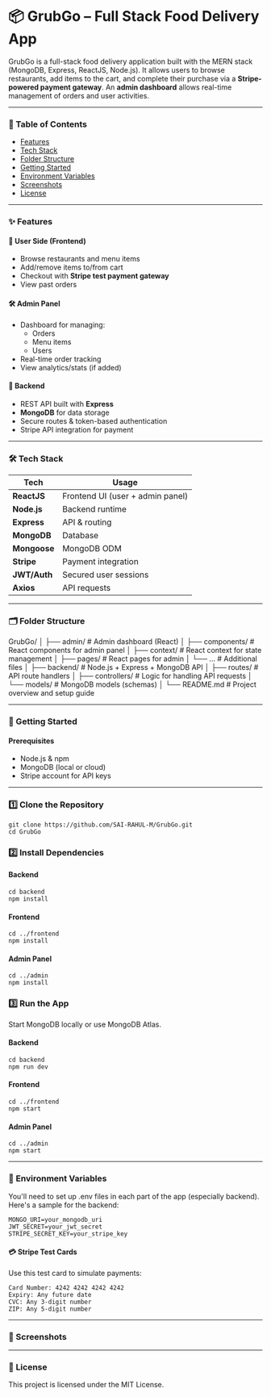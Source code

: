 # 📦 GrubGo – Full Stack Food Delivery App

GrubGo is a full-stack food delivery application built with the MERN stack (MongoDB, Express, ReactJS, Node.js). It allows users to browse restaurants, add items to the cart, and complete their purchase via a **Stripe-powered payment gateway**. An **admin dashboard** allows real-time management of orders and user activities.

---

### 🧭 Table of Contents

- [Features](#-features)
- [Tech Stack](#-tech-stack)
- [Folder Structure](#-folder-structure)
- [Getting Started](#-getting-started)
- [Environment Variables](#-environment-variables)
- [Screenshots](#-screenshots)
- [License](#-license)

---

### ✨ Features

#### 👤 User Side (Frontend)
- Browse restaurants and menu items
- Add/remove items to/from cart
- Checkout with **Stripe test payment gateway**
- View past orders

#### 🛠️ Admin Panel
- Dashboard for managing:
  - Orders
  - Menu items
  - Users
- Real-time order tracking
- View analytics/stats (if added)

#### 🔗 Backend
- REST API built with **Express**
- **MongoDB** for data storage
- Secure routes & token-based authentication
- Stripe API integration for payment

---

### 🛠️ Tech Stack

| Tech        | Usage                             |
|-------------|-----------------------------------|
| **ReactJS** | Frontend UI (user + admin panel)  |
| **Node.js** | Backend runtime                   |
| **Express** | API & routing                     |
| **MongoDB** | Database                          |
| **Mongoose** | MongoDB ODM                      |
| **Stripe** | Payment integration               |
| **JWT/Auth** | Secured user sessions             |
| **Axios** | API requests                      |

---

### 🗂 Folder Structure

GrubGo/ │ ├── admin/ # Admin dashboard (React) │ ├── components/ # React components for admin panel │ ├── context/ # React context for state management │ ├── pages/ # React pages for admin │ └── ... # Additional files │ ├── backend/ # Node.js + Express + MongoDB API │ ├── routes/ # API route handlers │ ├── controllers/ # Logic for handling API requests │ └── models/ # MongoDB models (schemas) │ └── README.md # Project overview and setup guide

---

### 🚀 Getting Started

#### Prerequisites
- Node.js & npm
- MongoDB (local or cloud)
- Stripe account for API keys

---

### 1️⃣ Clone the Repository

```
git clone https://github.com/SAI-RAHUL-M/GrubGo.git
cd GrubGo
```

### 2️⃣ Install Dependencies

#### Backend

```
cd backend
npm install
```

#### Frontend
```
cd ../frontend
npm install
```

#### Admin Panel
```
cd ../admin
npm install
```

### 3️⃣ Run the App
Start MongoDB locally or use MongoDB Atlas.

#### Backend
```
cd backend
npm run dev
```

#### Frontend
```
cd ../frontend
npm start
```

#### Admin Panel
```
cd ../admin
npm start
```
---

### 🔐 Environment Variables
You'll need to set up .env files in each part of the app (especially backend). Here's a sample for the backend:
```
MONGO_URI=your_mongodb_uri
JWT_SECRET=your_jwt_secret
STRIPE_SECRET_KEY=your_stripe_key
```

#### 💳 Stripe Test Cards
Use this test card to simulate payments:
```
Card Number: 4242 4242 4242 4242
Expiry: Any future date
CVC: Any 3-digit number
ZIP: Any 5-digit number
```
---

### 📸 Screenshots

---

### 📄 License
This project is licensed under the MIT License.
